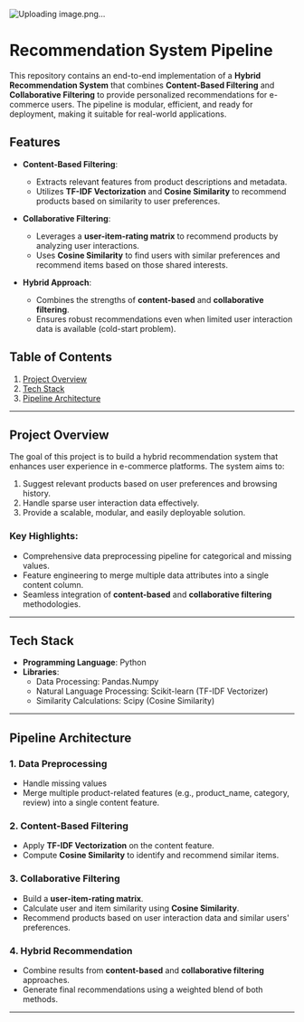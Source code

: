 
![Uploading image.png…]()

# Recommendation System Pipeline

This repository contains an end-to-end implementation of a **Hybrid Recommendation System** that combines **Content-Based Filtering** and **Collaborative Filtering** to provide personalized recommendations for e-commerce users. The pipeline is modular, efficient, and ready for deployment, making it suitable for real-world applications.

## Features

- **Content-Based Filtering**:
  - Extracts relevant features from product descriptions and metadata.
  - Utilizes **TF-IDF Vectorization** and **Cosine Similarity** to recommend products based on similarity to user preferences.

- **Collaborative Filtering**:
  - Leverages a **user-item-rating matrix** to recommend products by analyzing user interactions.
  - Uses **Cosine Similarity** to find users with similar preferences and recommend items based on those shared interests.

- **Hybrid Approach**:
  - Combines the strengths of **content-based** and **collaborative filtering**.
  - Ensures robust recommendations even when limited user interaction data is available (cold-start problem).

## Table of Contents

1. [Project Overview](#project-overview)
2. [Tech Stack](#tech-stack)
3. [Pipeline Architecture](#pipeline-architecture)
---

## Project Overview

The goal of this project is to build a hybrid recommendation system that enhances user experience in e-commerce platforms. The system aims to:

1. Suggest relevant products based on user preferences and browsing history.
2. Handle sparse user interaction data effectively.
3. Provide a scalable, modular, and easily deployable solution.

### Key Highlights:
- Comprehensive data preprocessing pipeline for categorical and missing values.
- Feature engineering to merge multiple data attributes into a single content column.
- Seamless integration of **content-based** and **collaborative filtering** methodologies.

---

## Tech Stack

- **Programming Language**: Python
- **Libraries**: 
  - Data Processing: Pandas.Numpy
  - Natural Language Processing: Scikit-learn (TF-IDF Vectorizer)
  - Similarity Calculations: Scipy (Cosine Similarity)

---

## Pipeline Architecture

### 1. Data Preprocessing
- Handle missing values 
- Merge multiple product-related features (e.g., product_name, category, review) into a single content feature.

### 2. Content-Based Filtering
- Apply **TF-IDF Vectorization** on the content feature.
- Compute **Cosine Similarity** to identify and recommend similar items.

### 3. Collaborative Filtering
- Build a **user-item-rating matrix**.
- Calculate user and item similarity using **Cosine Similarity**.
- Recommend products based on user interaction data and similar users' preferences.

### 4. Hybrid Recommendation
- Combine results from **content-based** and **collaborative filtering** approaches.
- Generate final recommendations using a weighted blend of both methods.


---

